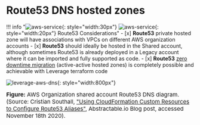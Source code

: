 # Route53 DNS hosted zones

!!! info "![aws-service](../../assets/images/icons/aws-emojipack/General_AWScloud.png){: style="width:30px"} ![aws-service](../../assets/images/icons/aws-emojipack/NetworkingContentDelivery_AmazonRoute53.png){: style="width:20px"} Route53 Considerations"
     - [x] **Route53** private hosted zone will have associations with VPCs on different AWS organization accounts
     - [x] **Route53** should ideally be hosted in the Shared account, although sometimes Route53 is already deployed in a Legacy
        account where it can be imported and fully supported as code.
     - [x] **Route53** [zero downtime migration](https://docs.aws.amazon.com/Route53/latest/DeveloperGuide/hosted-zones-migrating.html) 
        (active-active hosted zones) is completely possible and achievable with Leverage terraform code    
        
![leverage-aws-dns](../../assets/images/diagrams/aws-route53.png "Leverage"){: style="width:800px"}
<figcaption style="font-size:15px">
<b>Figure:</b> AWS Organization shared account Route53 DNS diagram.
(Source: Cristian Southall, 
<a href="https://abstractable.io/aws/2019/09/20/cloudformation-custom-resources.html">
"Using CloudFormation Custom Resources to Configure Route53 Aliases"</a>,
Abstractable.io Blog post, accessed November 18th 2020).
</figcaption>